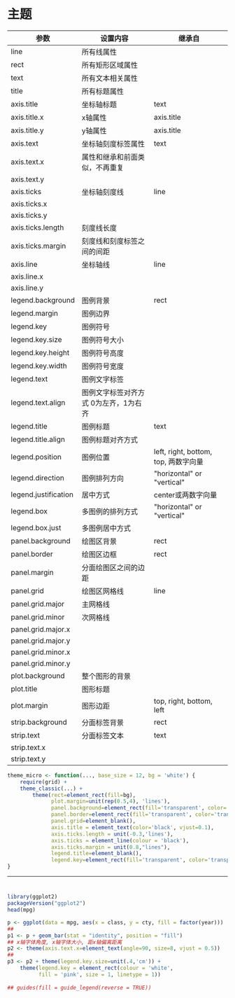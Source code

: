 # 主题


参数|设置内容|继承自
-|-|-
line|所有线属性 	 
rect|所有矩形区域属性 	 
text|所有文本相关属性 	 
title|所有标题属性 	 
axis.title|坐标轴标题|text
axis.title.x|x轴属性|axis.title
axis.title.y|y轴属性|axis.title
axis.text|坐标轴刻度标签属性|text
axis.text.x|属性和继承和前面类似，不再重复 	 
axis.text.y|	  	 
axis.ticks|坐标轴刻度线|line
axis.ticks.x| 	  	 
axis.ticks.y|	  	 
axis.ticks.length|刻度线长度 	 
axis.ticks.margin|刻度线和刻度标签之间的间距 	 
axis.line|坐标轴线|line
axis.line.x| 
axis.line.y|	  	 
legend.background|图例背景|rect
legend.margin|图例边界 	 
legend.key|图例符号 	 
legend.key.size|图例符号大小 	 
legend.key.height|图例符号高度 	 
legend.key.width|图例符号宽度 	 
legend.text|图例文字标签 	 
legend.text.align|图例文字标签对齐方式 	0为左齐，1为右齐
legend.title|图例标题|text
legend.title.align|图例标题对齐方式 	 
legend.position|图例位置|left, right, bottom, top, 两数字向量
legend.direction|图例排列方向|"horizontal" or "vertical"
legend.justification|居中方式|center或两数字向量
legend.box|多图例的排列方式|"horizontal" or "vertical"
legend.box.just|多图例居中方式 	 
panel.background|绘图区背景|rect
panel.border|绘图区边框|rect
panel.margin|分面绘图区之间的边距 	 
panel.grid|绘图区网格线|line
panel.grid.major|主网格线 	 
panel.grid.minor|次网格线 	 
panel.grid.major.x| 	  	 
panel.grid.major.y|	  	 
panel.grid.minor.x|	  	 
panel.grid.minor.y|	  	 
plot.background|整个图形的背景 	 
plot.title|图形标题 	 
plot.margin|图形边距|top, right, bottom, left
strip.background|分面标签背景|rect
strip.text|分面标签文本|text
strip.text.x| 	  	 
strip.text.y|



```r
theme_micro <- function(..., base_size = 12, bg = 'white') {
    require(grid) +
    theme_classic(...) +
        theme(rect=element_rect(fill=bg),
              plot.margin=unit(rep(0.5,4), 'lines'),
              panel.background=element_rect(fill='transparent', color='transparent'),
              panel.border=element_rect(fill='transparent', color='transparent'),
              panel.grid=element_blank(),
              axis.title = element_text(color='black', vjust=0.1),
              axis.ticks.length = unit(-0.3,'lines'),
              axis.ticks = element_line(colour = 'black'),
              axis.ticks.margin = unit(0.8,"lines"),
              legend.title=element_blank(),
              legend.key=element_rect(fill='transparent', color='transparent'))
}

```
----
# 
```r
library(ggplot2)
packageVersion("ggplot2")
head(mpg)
```
```r
p <- ggplot(data = mpg, aes(x = class, y = cty, fill = factor(year)))
## 
p1 <- p + geom_bar(stat = "identity", position = "fill")
## x轴字体角度, x轴字体大小, 距x轴偏离距离
p2 <- theme(axis.text.x=element_text(angle=90, size=8, vjust = 0.5))
## 
p3 <- p2 + theme(legend.key.size=unit(.4,'cm')) +
    theme(legend.key = element_rect(colour = 'white',
          fill = 'pink', size = 1, linetype = 1))
          
## guides(fill = guide_legend(reverse = TRUE))
```
